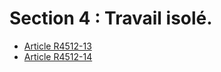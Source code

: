#  Section 4 : Travail isolé.

* [Article R4512-13](./LEGIARTI000018529769.md)
* [Article R4512-14](./LEGIARTI000018529767.md)
